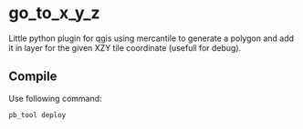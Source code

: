 # go_to_x_y_z
Little python plugin for qgis using mercantile to generate a polygon and add it in layer for the given XZY tile coordinate (usefull for debug).
 ## Compile
 Use following command:
 
 ```shell 
 pb_tool deploy
 ```